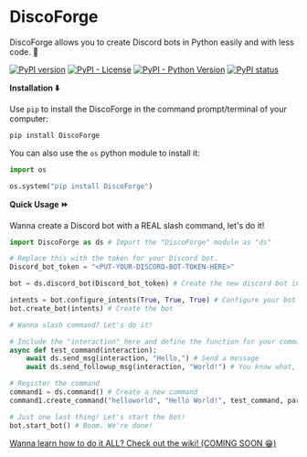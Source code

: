 # DiscoForge
DiscoForge allows you to create Discord bots in Python easily and with less code. 🎉

[![PyPI version](https://badge.fury.io/py/DiscoForge.svg)](https://badge.fury.io/py/DiscoForge)
[![PyPI - License](https://img.shields.io/pypi/l/DiscoForge)](https://pypi.org/project/DiscoForge/)
[![PyPI - Python Version](https://img.shields.io/pypi/pyversions/DiscoForge)](https://pypi.org/project/DiscoForge/)
[![PyPI status](https://img.shields.io/pypi/status/DiscoForge.svg)](https://pypi.python.org/pypi/DiscoForge/)


**Installation ⬇️**

Use `pip` to install the DiscoForge in the command prompt/terminal of your computer:
```bash
pip install DiscoForge
```
You can also use the `os` python module to install it: 
```python
import os

os.system("pip install DiscoForge")
```

**Quick Usage ⏩**

Wanna create a Discord bot with a REAL slash command, let's do it!

```python
import DiscoForge as ds # Import the "DiscoForge" module as "ds"

# Replace this with the token for your Discord bot.
Discord_bot_token = "<PUT-YOUR-DISCORD-BOT-TOKEN-HERE>"

bot = ds.discord_bot(Discord_bot_token) # Create the new discord bot instance

intents = bot.configure_intents(True, True, True) # Configure your bot intents
bot.create_bot(intents) # Create the bot

# Wanna slash command? Let's do it!

# Include the "interaction" here and define the function for your command
async def test_command(interaction):
    await ds.send_msg(interaction, "Hello,") # Send a message
    await ds.send_followup_msg(interaction, "World!") # You know what, that was fun. Let's send a follow up message!

# Register the command
command1 = ds.command() # Create a new command
command1.create_command("helloworld", "Hello World!", test_command, params=None) # Create the function with the name "helloworld" and using our "test_command" function.

# Just one last thing! Let's start the bot!
bot.start_bot() # Boom. We're done!
```

[Wanna learn how to do it ALL? Check out the wiki! (COMING SOON 😁)](https://github.com/MilesWK/DiscoForge/wiki)
